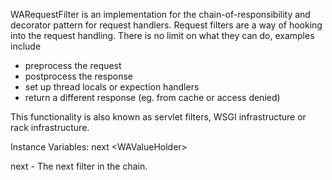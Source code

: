 WARequestFilter is an implementation for the chain-of-responsibility and decorator pattern for request handlers. Request filters are a way of hooking into the request handling. There is no limit on what they can do, examples include
 - preprocess the request
 - postprocess the response
 - set up thread locals or expection handlers
 - return a different response (eg. from cache or access denied) 

This functionality is also known as servlet filters, WSGI infrastructure or rack infrastructure.

Instance Variables:
	next	<WAValueHolder<WARequestFilter>>
		
next
	- The next filter in the chain.